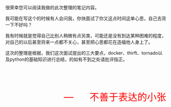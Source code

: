 很荣幸您可以阅读我做的此次整理的笔记内容。

我可能在写这个的时候有人会问我，你快面试了你又这点时间这单心思，自己去背一下不好吗？

我有时候就是觉得自己比别人稍微有点另类，可能还是没有到达某种困难的程度，对自己的以后甚至将来一点都不关心，甚至把心思都花在造福他人身上了。

这次的整理是根据，我们这次面试提出的三大要点，docker、thirft、tornado以及python的基础知识进行总结，的如有不到之处请批评指正。

<font color='red' style='float:right;font-size:30px;margin-top:70px'>—      不善于表达的小张</font>


